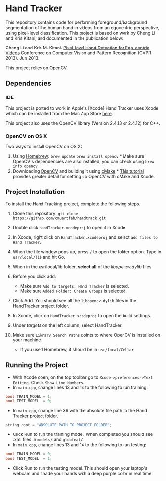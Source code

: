 # Hand Tracker
This repository contains code for performing foreground/background segmentation of the human hand in videos from an egocentric perspective, using pixel-level classification.  This project is based on work by Cheng Li and Kris Kitani, and documented in the publication below: 

Cheng Li and Kris M. Kitani.
[Pixel-level Hand Detection for Ego-centric Videos](http://www.cs.cmu.edu/~kkitani/pdf/LK-CVPR13.pdf)
Conference on Computer Vision and Pattern Recognition (CVPR 2013). Jun 2013.

This project relies on OpenCV.

## Dependencies
### IDE
This project is ported to work in Apple's [Xcode]
Hand Tracker uses Xcode which can be installed from the Mac App Store [here](https://developer.apple.com/xcode/downloads/).

This project also uses the OpenCV library (Version 2.4.13 or 2.4.12) for C++. 
### OpenCV on OS X
Two ways to install OpenCV on OS X: 
  1. Using [Homebrew](http://brew.sh): 
  	`brew update`
	`brew install opencv`
  	* Make sure OpenCV's dependencies are also installed, you can check using `brew info opencv`
  2. Downloading [OpenCV](http://opencv.org/downloads.html) and building it using [cMake](https://cmake.org/download/)
  	* [This tutorial](http://blogs.wcode.org/2014/10/howto-install-build-and-use-opencv-macosx-10-10/) provides greater detail for setting up OpenCV with cMake and Xcode.

## Project Installation
To install the Hand Tracking project, complete the following steps.

1. Clone this repository: `git clone https://github.com/cmuartfab/handtrack.git`

2. Double click `HandTracker.xcodeproj` to open it in Xcode

3. In Xcode, right click on `HandTracker.xcodeproj` and select `add files to Hand Tracker`.
4. When the file window pops up, press `/` to open the folder option. Type in `usr/local/lib` and hit Go.
5. When in the usr/local/lib folder, **select all** of the *libopencv.dylib* files 
4. Before you click add:
	* Make sure `Add to targets: Hand Tracker` is selected.
	* Make sure `Added Folder: Create Groups` is selected.
5. Click Add. You should see all the `libopencv.dylib` files in the HandTracker project folder. 
6. In Xcode, click on `HandTracker.xcodeproj` to open the build settings.
7. Under *targets* on the left column, select HandTracker.
8. Make sure `Library Search Paths` points to where OpenCV is installed on your machine.
	* If you used Homebrew, it should be in `usr/local/Cellar`

## Running the Project
* With Xcode open, on the top toolbar go to `Xcode->preferences->Text Editing`. Check `Show Line Numbers`.
* In `main.cpp`, change lines 13 and 14 to the following to run training:
	
```c++
bool TRAIN_MODEL = 1;
bool TEST_MODEL  = 0;
```

* In `main.cpp`, change line 36 with the absolute file path to the Hand Tracker project folder.
	
```c++
string root = "ABSOLUTE PATH TO PROJECT FOLDER"; 
```

* Click Run to run the training model. When completed you should see .xml files in `models/` and `globfeat/`
* In `main.cpp`, change lines 13 and 14 to the following to run testing:
	
```c++
bool TRAIN_MODEL = 0;
bool TEST_MODEL  = 1;
```

* Click Run to run the testing model. This should open your laptop's webcam and shade your hands with a deep purple color in real time. 
